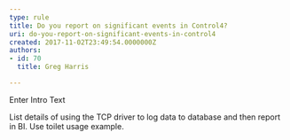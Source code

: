 ```yaml
---
type: rule
title: Do you report on significant events in Control4?
uri: do-you-report-on-significant-events-in-control4
created: 2017-11-02T23:49:54.0000000Z
authors:
- id: 70
  title: Greg Harris

---
```


 Enter Intro Text
 
List details of using the TCP driver to log data to database and then report in BI. Use toilet usage example.

